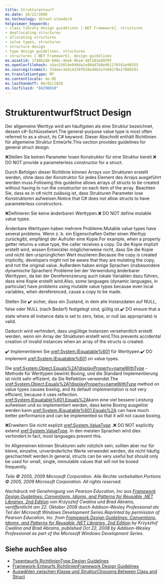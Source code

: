 ```yaml
---
title: Strukturentwurf
ms.date: 10/22/2008
ms.technology: dotnet-standard
helpviewer_keywords:
- class library design guidelines [.NET Framework], structures
- deallocating structures
- allocating structures
- value types, structures
- structure design
- type design guidelines, structures
- structures [.NET Framework], design guidelines
ms.assetid: 1f48b2d8-608c-4be6-9ba4-d8f203ed9f9f
ms.openlocfilehash: c6ac53014e048da3a90dd7b8e961176f61e90355
ms.sourcegitcommit: 33deec3e814238fb18a49b2a7e89278e27888291
ms.translationtype: MT
ms.contentlocale: de-DE
ms.lasthandoff: 06/02/2020
ms.locfileid: "84290810"
---
```

# <a name="struct-design"></a><span data-ttu-id="e48fd-102">Strukturentwurf</span><span class="sxs-lookup"><span data-stu-id="e48fd-102">Struct Design</span></span>
<span data-ttu-id="e48fd-103">Der allgemeine Werttyp wird am häufigsten als eine Struktur bezeichnet, dessen c#-Schlüsselwort.</span><span class="sxs-lookup"><span data-stu-id="e48fd-103">The general-purpose value type is most often referred to as a struct, its C# keyword.</span></span> <span data-ttu-id="e48fd-104">Dieser Abschnitt enthält Richtlinien für allgemeine Struktur Entwürfe.</span><span class="sxs-lookup"><span data-stu-id="e48fd-104">This section provides guidelines for general struct design.</span></span>

 <span data-ttu-id="e48fd-105">❌Stellen Sie keinen Parameter losen Konstruktor für eine Struktur bereit.</span><span class="sxs-lookup"><span data-stu-id="e48fd-105">❌ DO NOT provide a parameterless constructor for a struct.</span></span>

 <span data-ttu-id="e48fd-106">Durch Befolgen dieser Richtlinie können Arrays von Strukturen erstellt werden, ohne dass der Konstruktor für jedes Element des Arrays ausgeführt werden muss.</span><span class="sxs-lookup"><span data-stu-id="e48fd-106">Following this guideline allows arrays of structs to be created without having to run the constructor on each item of the array.</span></span> <span data-ttu-id="e48fd-107">Beachten Sie, dass es in c# nicht zulässig ist, dass Strukturen Parameter lose Konstruktoren aufweisen.</span><span class="sxs-lookup"><span data-stu-id="e48fd-107">Notice that C# does not allow structs to have parameterless constructors.</span></span>

 <span data-ttu-id="e48fd-108">❌Definieren Sie keine änderbaren Werttypen.</span><span class="sxs-lookup"><span data-stu-id="e48fd-108">❌ DO NOT define mutable value types.</span></span>

 <span data-ttu-id="e48fd-109">Änderbare Werttypen haben mehrere Probleme.</span><span class="sxs-lookup"><span data-stu-id="e48fd-109">Mutable value types have several problems.</span></span> <span data-ttu-id="e48fd-110">Wenn z. b. ein Eigenschaften Getter einen Werttyp zurückgibt, empfängt der Aufrufer eine Kopie.</span><span class="sxs-lookup"><span data-stu-id="e48fd-110">For example, when a property getter returns a value type, the caller receives a copy.</span></span> <span data-ttu-id="e48fd-111">Da die Kopie implizit erstellt wird, wissen Entwickler möglicherweise nicht, dass Sie die Kopie und nicht den ursprünglichen Wert muziieren.</span><span class="sxs-lookup"><span data-stu-id="e48fd-111">Because the copy is created implicitly, developers might not be aware that they are mutating the copy, and not the original value.</span></span> <span data-ttu-id="e48fd-112">Außerdem haben einige Sprachen (insbesondere dynamische Sprachen) Probleme bei der Verwendung änderbarer Werttypen, da bei der Dereferenzierung auch lokale Variablen dazu führen, dass eine Kopie erstellt wird.</span><span class="sxs-lookup"><span data-stu-id="e48fd-112">Also, some languages (dynamic languages, in particular) have problems using mutable value types because even local variables, when dereferenced, cause a copy to be made.</span></span>

 <span data-ttu-id="e48fd-113">Stellen Sie ✔️ sicher, dass ein Zustand, in dem alle Instanzdaten auf NULL, false oder NULL (nach Bedarf) festgelegt sind, gültig ist.</span><span class="sxs-lookup"><span data-stu-id="e48fd-113">✔️ DO ensure that a state where all instance data is set to zero, false, or null (as appropriate) is valid.</span></span>

 <span data-ttu-id="e48fd-114">Dadurch wird verhindert, dass ungültige Instanzen versehentlich erstellt werden, wenn ein Array der Strukturen erstellt wird.</span><span class="sxs-lookup"><span data-stu-id="e48fd-114">This prevents accidental creation of invalid instances when an array of the structs is created.</span></span>

 <span data-ttu-id="e48fd-115">✔️ Implementieren Sie <xref:System.IEquatable%601> für Werttypen.</span><span class="sxs-lookup"><span data-stu-id="e48fd-115">✔️ DO implement <xref:System.IEquatable%601> on value types.</span></span>

 <span data-ttu-id="e48fd-116">Die <xref:System.Object.Equals%2A?displayProperty=nameWithType> -Methode für Werttypen bewirkt Boxing, und die Standard Implementierung ist nicht sehr effizient, da Sie Reflektion verwendet.</span><span class="sxs-lookup"><span data-stu-id="e48fd-116">The <xref:System.Object.Equals%2A?displayProperty=nameWithType> method on value types causes boxing, and its default implementation is not very efficient, because it uses reflection.</span></span> <span data-ttu-id="e48fd-117"><xref:System.IEquatable%601.Equals%2A>kann eine viel bessere Leistung aufweisen und so implementiert werden, dass keine Boxing ausgelöst werden kann.</span><span class="sxs-lookup"><span data-stu-id="e48fd-117"><xref:System.IEquatable%601.Equals%2A> can have much better performance and can be implemented so that it will not cause boxing.</span></span>

 <span data-ttu-id="e48fd-118">❌Erweitern Sie nicht explizit <xref:System.ValueType> .</span><span class="sxs-lookup"><span data-stu-id="e48fd-118">❌ DO NOT explicitly extend <xref:System.ValueType>.</span></span> <span data-ttu-id="e48fd-119">In den meisten Sprachen wird dies verhindert.</span><span class="sxs-lookup"><span data-stu-id="e48fd-119">In fact, most languages prevent this.</span></span>

 <span data-ttu-id="e48fd-120">Im Allgemeinen können Strukturen sehr nützlich sein, sollten aber nur für kleine, einzelne, unveränderliche Werte verwendet werden, die nicht häufig geschachtelt werden.</span><span class="sxs-lookup"><span data-stu-id="e48fd-120">In general, structs can be very useful but should only be used for small, single, immutable values that will not be boxed frequently.</span></span>

 <span data-ttu-id="e48fd-121">*Teile © 2005, 2009 Microsoft Corporation. Alle Rechte vorbehalten.*</span><span class="sxs-lookup"><span data-stu-id="e48fd-121">*Portions © 2005, 2009 Microsoft Corporation. All rights reserved.*</span></span>

 <span data-ttu-id="e48fd-122">*Nachdruck mit Genehmigung von Pearson Education, Inc aus [Framework Design Guidelines: Conventions, Idioms, and Patterns for Reusable .NET Libraries, 2nd Edition](https://www.informit.com/store/framework-design-guidelines-conventions-idioms-and-9780321545619) von Krzysztof Cwalina und Brad Abrams, veröffentlicht am 22. Oktober 2008 durch Addison-Wesley Professional als Teil der Microsoft Windows Development Series.*</span><span class="sxs-lookup"><span data-stu-id="e48fd-122">*Reprinted by permission of Pearson Education, Inc. from [Framework Design Guidelines: Conventions, Idioms, and Patterns for Reusable .NET Libraries, 2nd Edition](https://www.informit.com/store/framework-design-guidelines-conventions-idioms-and-9780321545619) by Krzysztof Cwalina and Brad Abrams, published Oct 22, 2008 by Addison-Wesley Professional as part of the Microsoft Windows Development Series.*</span></span>

## <a name="see-also"></a><span data-ttu-id="e48fd-123">Siehe auch</span><span class="sxs-lookup"><span data-stu-id="e48fd-123">See also</span></span>

- [<span data-ttu-id="e48fd-124">Typentwurfs Richtlinien</span><span class="sxs-lookup"><span data-stu-id="e48fd-124">Type Design Guidelines</span></span>](type.md)
- [<span data-ttu-id="e48fd-125">Framework-Entwurfs Richtlinien</span><span class="sxs-lookup"><span data-stu-id="e48fd-125">Framework Design Guidelines</span></span>](index.md)
- [<span data-ttu-id="e48fd-126">Auswählen zwischen Klasse und Struktur</span><span class="sxs-lookup"><span data-stu-id="e48fd-126">Choosing Between Class and Struct</span></span>](choosing-between-class-and-struct.md)
